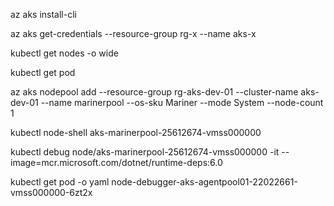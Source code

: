 az aks install-cli

az aks get-credentials --resource-group rg-x --name aks-x

kubectl get nodes -o wide

kubectl get pod

az aks nodepool add --resource-group rg-aks-dev-01 --cluster-name aks-dev-01 --name marinerpool --os-sku Mariner --mode System --node-count 1

kubectl node-shell aks-marinerpool-25612674-vmss000000

kubectl debug node/aks-marinerpool-25612674-vmss000000 -it --image=mcr.microsoft.com/dotnet/runtime-deps:6.0

kubectl get pod -o yaml node-debugger-aks-agentpool01-22022661-vmss000000-6zt2x
